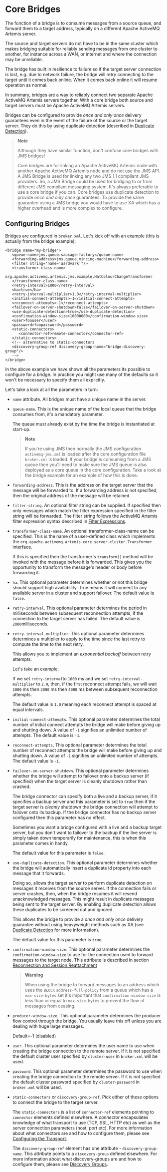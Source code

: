 # Core Bridges

The function of a bridge is to consume messages from a source queue, and
forward them to a target address, typically on a different Apache ActiveMQ Artemis
server.

The source and target servers do not have to be in the same cluster
which makes bridging suitable for reliably sending messages from one
cluster to another, for instance across a WAN, or internet and where the
connection may be unreliable.

The bridge has built in resilience to failure so if the target server
connection is lost, e.g. due to network failure, the bridge will retry
connecting to the target until it comes back online. When it comes back
online it will resume operation as normal.

In summary, bridges are a way to reliably connect two separate Apache ActiveMQ Artemis
servers together. With a core bridge both source and target servers must
be Apache ActiveMQ Artemis servers.

Bridges can be configured to provide *once and only once* delivery
guarantees even in the event of the failure of the source or the target
server. They do this by using duplicate detection (described in [Duplicate Detection](duplicate-detection.md)).

> **Note**
>
> Although they have similar function, don't confuse core bridges with
> JMS bridges!
>
> Core bridges are for linking an Apache ActiveMQ Artemis node with another Apache ActiveMQ Artemis
> node and do not use the JMS API. A JMS Bridge is used for linking any
> two JMS 1.1 compliant JMS providers. So, a JMS Bridge could be used
> for bridging to or from different JMS compliant messaging system. It's
> always preferable to use a core bridge if you can. Core bridges use
> duplicate detection to provide *once and only once* guarantees. To
> provide the same guarantee using a JMS bridge you would have to use XA
> which has a higher overhead and is more complex to configure.

## Configuring Bridges

Bridges are configured in `broker.xml`. Let's kick off
with an example (this is actually from the bridge example):

    <bridge name="my-bridge">
       <queue-name>jms.queue.sausage-factory</queue-name>
       <forwarding-address>jms.queue.mincing-machine</forwarding-address>
       <filter string="name='aardvark'"/>
       <transformer-class-name>
          org.apache.activemq.artemis.jms.example.HatColourChangeTransformer
       </transformer-class-name>
       <retry-interval>1000</retry-interval>
       <ha>true</ha>
       <retry-interval-multiplier>1.0</retry-interval-multiplier>
       <initial-connect-attempts>-1</initial-connect-attempts>
       <reconnect-attempts>-1</reconnect-attempts>
       <failover-on-server-shutdown>false</failover-on-server-shutdown>
       <use-duplicate-detection>true</use-duplicate-detection>
       <confirmation-window-size>10000000</confirmation-window-size>
       <user>foouser</user>
       <password>foopassword</password>
       <static-connectors>
          <connector-ref>remote-connector</connector-ref>
       </static-connectors>
       <!-- alternative to static-connectors
       <discovery-group-ref discovery-group-name="bridge-discovery-group"/>
       -->
    </bridge>

In the above example we have shown all the parameters its possible to
configure for a bridge. In practice you might use many of the defaults
so it won't be necessary to specify them all explicitly.

Let's take a look at all the parameters in turn:

-   `name` attribute. All bridges must have a unique name in the server.

-   `queue-name`. This is the unique name of the local queue that the
    bridge consumes from, it's a mandatory parameter.

    The queue must already exist by the time the bridge is instantiated
    at start-up.

    > **Note**
    >
    > If you're using JMS then normally the JMS configuration
    > `activemq-jms.xml` is loaded after the core configuration file
    > `broker.xml` is loaded. If your bridge is
    > consuming from a JMS queue then you'll need to make sure the JMS
    > queue is also deployed as a core queue in the core configuration.
    > Take a look at the bridge example for an example of how this is
    > done.

-   `forwarding-address`. This is the address on the target server that
    the message will be forwarded to. If a forwarding address is not
    specified, then the original address of the message will be
    retained.

-   `filter-string`. An optional filter string can be supplied. If
    specified then only messages which match the filter expression
    specified in the filter string will be forwarded. The filter string
    follows the ActiveMQ Artemis filter expression syntax described in [Filter Expressions](filter-expressions.md).

-   `transformer-class-name`. An optional transformer-class-name can be
    specified. This is the name of a user-defined class which implements
    the `org.apache.activemq.artemis.core.server.cluster.Transformer` interface.

    If this is specified then the transformer's `transform()` method
    will be invoked with the message before it is forwarded. This gives
    you the opportunity to transform the message's header or body before
    forwarding it.

-   `ha`. This optional parameter determines whether or not this bridge
    should support high availability. True means it will connect to any
    available server in a cluster and support failover. The default
    value is `false`.

-   `retry-interval`. This optional parameter determines the period in
    milliseconds between subsequent reconnection attempts, if the
    connection to the target server has failed. The default value is
    `2000`milliseconds.

-   `retry-interval-multiplier`. This optional parameter determines
    determines a multiplier to apply to the time since the last retry to
    compute the time to the next retry.

    This allows you to implement an *exponential backoff* between retry
    attempts.

    Let's take an example:

    If we set `retry-interval`to `1000` ms and we set
    `retry-interval-multiplier` to `2.0`, then, if the first reconnect
    attempt fails, we will wait `1000` ms then `2000` ms then `4000` ms
    between subsequent reconnection attempts.

    The default value is `1.0` meaning each reconnect attempt is spaced
    at equal intervals.

-   `initial-connect-attempts`. This optional parameter determines the
    total number of initial connect attempts the bridge will make before
    giving up and shutting down. A value of `-1` signifies an unlimited
    number of attempts. The default value is `-1`.

-   `reconnect-attempts`. This optional parameter determines the total
    number of reconnect attempts the bridge will make before giving up
    and shutting down. A value of `-1` signifies an unlimited number of
    attempts. The default value is `-1`.

-   `failover-on-server-shutdown`. This optional parameter determines
    whether the bridge will attempt to failover onto a backup server (if
    specified) when the target server is cleanly shutdown rather than
    crashed.

    The bridge connector can specify both a live and a backup server, if
    it specifies a backup server and this parameter is set to `true`
    then if the target server is *cleanly* shutdown the bridge
    connection will attempt to failover onto its backup. If the bridge
    connector has no backup server configured then this parameter has no
    effect.

    Sometimes you want a bridge configured with a live and a backup
    target server, but you don't want to failover to the backup if the
    live server is simply taken down temporarily for maintenance, this
    is when this parameter comes in handy.

    The default value for this parameter is `false`.

-   `use-duplicate-detection`. This optional parameter determines
    whether the bridge will automatically insert a duplicate id property
    into each message that it forwards.

    Doing so, allows the target server to perform duplicate detection on
    messages it receives from the source server. If the connection fails
    or server crashes, then, when the bridge resumes it will resend
    unacknowledged messages. This might result in duplicate messages
    being sent to the target server. By enabling duplicate detection
    allows these duplicates to be screened out and ignored.

    This allows the bridge to provide a *once and only once* delivery
    guarantee without using heavyweight methods such as XA (see [Duplicate Detection](duplicate-detection.md) for
    more information).

    The default value for this parameter is `true`.

-   `confirmation-window-size`. This optional parameter determines the
    `confirmation-window-size` to use for the connection used to forward
    messages to the target node. This attribute is described in section
    [Reconnection and Session Reattachment](client-reconnection.md)

    > **Warning**
    >
    > When using the bridge to forward messages to an address which uses
    > the `BLOCK` `address-full-policy` from a queue which has a
    > `max-size-bytes` set it's important that
    > `confirmation-window-size` is less than or equal to
    > `max-size-bytes` to prevent the flow of messages from ceasing.

-   `producer-window-size`. This optional parameter determines the
    producer flow control through the bridge. You usually leave this off
    unless you are dealing with huge large messages.

    Default=-1 (disabled)

-   `user`. This optional parameter determines the user name to use when
    creating the bridge connection to the remote server. If it is not
    specified the default cluster user specified by `cluster-user` in
    `broker.xml` will be used.

-   `password`. This optional parameter determines the password to use
    when creating the bridge connection to the remote server. If it is
    not specified the default cluster password specified by
    `cluster-password` in `broker.xml` will be used.

-   `static-connectors` or `discovery-group-ref`. Pick either of these
    options to connect the bridge to the target server.

    The `static-connectors` is a list of `connector-ref` elements
    pointing to `connector` elements defined elsewhere. A *connector*
    encapsulates knowledge of what transport to use (TCP, SSL, HTTP etc)
    as well as the server connection parameters (host, port etc). For
    more information about what connectors are and how to configure
    them, please see [Configuring the Transport](configuring-transports.md).

    The `discovery-group-ref` element has one attribute -
    `discovery-group-name`. This attribute points to a `discovery-group`
    defined elsewhere. For more information about what discovery-groups
    are and how to configure them, please see [Discovery Groups](clusters.md).
